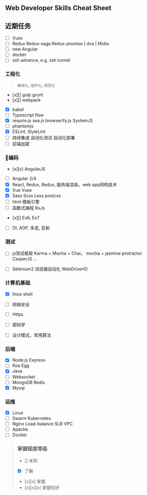 ##  Web Developer Skills Cheat Sheet

## 近期任务
- [ ] Vuex
- [ ] Redux Redux-saga Redux-promise | dva | Mobx
- [ ] new Angular
- [ ] docker
- [ ] ssh advance, e.g. ssh tunnel

### 工程化
> `模块化`, `组件化`, `规范化`
- [x][] gulp grunt
- [x][] webpack
- [x] babel
- [ ] Typescript flow
- [x] require.js sea.js browserify.js SystemJS
- [ ] phantomjs
- [x] ESLint, StyleLint
- [ ] 持续集成  自动化测试  自动化部署
- [ ] 前端加密
### 编码
- [x][x] AngularJS
- [ ] Angular 2/4
- [x] React, Redux, Redux, 服务端渲染，web app同构技术
- [x] Vue Vuex
- [x] Sass Scss Less postcss
- [ ] html 模板引擎
- [ ] 函数式编程 RxJs
- [x][] Es6, Es7
- [ ] DI, AOP, 多态, 反射
### 测试
- [ ] js测试框架 Karma + Mocha + Chai， mocha + jasmine protractor CasperJS ...
- [ ] Selenium2 浏览器自动化 WebDriverIO


### 计算机基础
- [x] linux shell
- [ ] 网络安全
- [ ] Https
- [ ] 密码学
- [ ] 设计模式，常用算法


### 后端
- [x] Node.js Express
- [ ] Koa Egg
- [x] Java
- [ ] Websocket
- [ ] MongoDB Redis
- [x] Mysql

### 运维
- [x] Linux
- [ ] Swarm Kubernetes
- [ ] Nginx Load-balance SLB VPC
- [ ] Apache
- [ ] Docker

> ### 掌握程度等级
> - [] 未知
> - [x] 了解
> - [x][x] 掌握
> - [x][x][x] 掌握较好